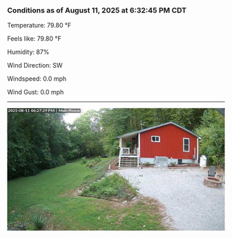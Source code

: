 ### Conditions as of August 11, 2025 at 6:32:45 PM CDT 

Temperature: 79.80 &deg;F

Feels like: 79.80 &deg;F

Humidity: 87%

Wind Direction: SW

Windspeed: 0.0 mph

Wind Gust: 0.0 mph

---

<img src="./images/latest.jpeg"/>

